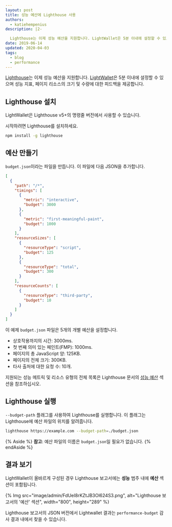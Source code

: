 ```yaml
---
layout: post
title: 성능 예산에 Lighthouse 사용
authors:
  - katiehempenius
description: |2-

  Lighthouse는 이제 성능 예산을 지원합니다. LightWallet은 5분 이내에 설정할 수 있고 페이지 리소스 크기와 수량에 대한 피드백을 제공합니다.
date: 2019-06-14
updated: 2020-04-03
tags:
  - blog
  - performance
---
```


[Lighthouse](https://github.com/GoogleChrome/lighthouse)는 이제 성능 예산을 지원합니다. [LightWallet](https://developers.google.com/web/tools/lighthouse/audits/budgets)은 5분 이내에 설정할 수 있으며 성능 지표, 페이지 리소스의 크기 및 수량에 대한 피드백을 제공합니다.

## Lighthouse 설치

LightWallet은 Lighthouse v5+의 명령줄 버전에서 사용할 수 있습니다.

시작하려면 Lighthouse를 설치하세요.

```bash
npm install -g lighthouse
```

## 예산 만들기

`budget.json`이라는 파일을 만듭니다. 이 파일에 다음 JSON을 추가합니다.

```json
[
  {
    "path": "/*",
    "timings": [
      {
        "metric": "interactive",
        "budget": 3000
      },
      {
        "metric": "first-meaningful-paint",
        "budget": 1000
      }
    ],
    "resourceSizes": [
      {
        "resourceType": "script",
        "budget": 125
      },
      {
        "resourceType": "total",
        "budget": 300
      }
    ],
    "resourceCounts": [
      {
        "resourceType": "third-party",
        "budget": 10
      }
    ]
  }
]
```

이 예제 `budget.json` 파일은 5개의 개별 예산을 설정합니다.

- 상호작용까지의 시간: 3000ms.
- 첫 번째 의미 있는 페인트(FMP): 1000ms.
- 페이지의 총 JavaScript 양: 125KB.
- 페이지의 전체 크기: 300KB.
- 타사 출처에 대한 요청 수: 10개.

지원되는 성능 메트릭 및 리소스 유형의 전체 목록은 Lighthouse 문서의 [성능 예산](https://github.com/GoogleChrome/lighthouse/blob/master/docs/performance-budgets.md) 섹션을 참조하십시오.

## Lighthouse 실행

`--budget-path` 플래그를 사용하여 Lighthouse를 실행합니다. 이 플래그는 Lighthouse에 예산 파일의 위치를 알려줍니다.

```bash
lighthouse https://example.com --budget-path=./budget.json
```

{% Aside %} **참고**: 예산 파일의 이름은 `budget.json`일 필요가 없습니다. {% endAside %}

## 결과 보기

LightWallet이 올바르게 구성된 경우 Lighthouse 보고서에는 **성능** 범주 내에 **예산** 섹션이 포함됩니다.

{% Img src="image/admin/FdUeI8rKZtJB3Ol624S3.png", alt="Lighthouse 보고서의 '예산' 섹션", width="800", height="289" %}

Lighthouse 보고서의 JSON 버전에서 Lightwallet 결과는 `performance-budget` 감사 결과 내에서 찾을 수 있습니다.
